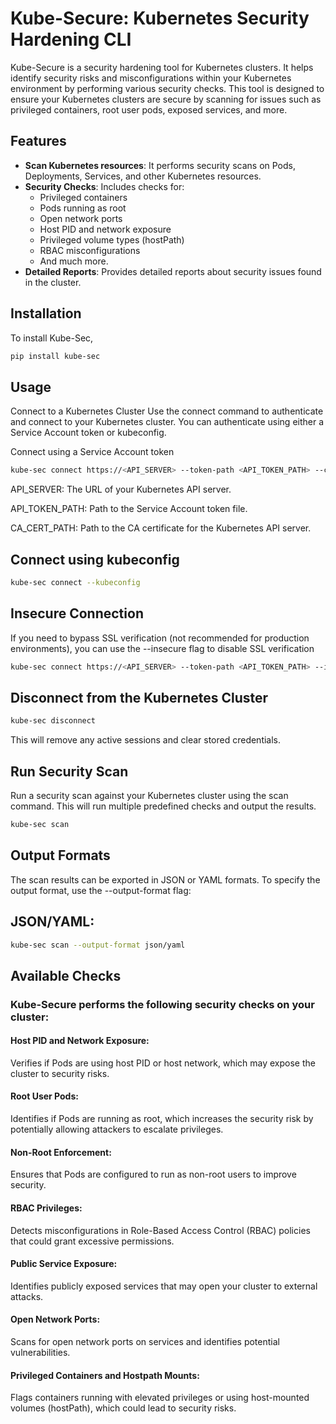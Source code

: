 # Kube-Secure: Kubernetes Security Hardening CLI

Kube-Secure is a security hardening tool for Kubernetes clusters. It helps identify security risks and misconfigurations within your Kubernetes environment by performing various security checks. This tool is designed to ensure your Kubernetes clusters are secure by scanning for issues such as privileged containers, root user pods, exposed services, and more.

## Features

- **Scan Kubernetes resources**: It performs security scans on Pods, Deployments, Services, and other Kubernetes resources.
- **Security Checks**: Includes checks for:
  - Privileged containers
  - Pods running as root
  - Open network ports
  - Host PID and network exposure
  - Privileged volume types (hostPath)
  - RBAC misconfigurations
  - And much more.
- **Detailed Reports**: Provides detailed reports about security issues found in the cluster.

## Installation

To install Kube-Sec,

```bash
pip install kube-sec
```
## Usage
Connect to a Kubernetes Cluster
Use the connect command to authenticate and connect to your Kubernetes cluster. You can authenticate using either a Service Account token or kubeconfig.

Connect using a Service Account token
```bash
kube-sec connect https://<API_SERVER> --token-path <API_TOKEN_PATH> --ca-cert-path <CA_CERT_PATH>
```
API_SERVER: The URL of your Kubernetes API server.

API_TOKEN_PATH: Path to the Service Account token file.

CA_CERT_PATH: Path to the CA certificate for the Kubernetes API server.

## Connect using kubeconfig
```bash
kube-sec connect --kubeconfig
```
## Insecure Connection
If you need to bypass SSL verification (not recommended for production environments), you can use the --insecure flag to disable SSL verification
```bash
kube-sec connect https://<API_SERVER> --token-path <API_TOKEN_PATH> --insecure
```
## Disconnect from the Kubernetes Cluster
```bash
kube-sec disconnect
```
This will remove any active sessions and clear stored credentials.

## Run Security Scan
Run a security scan against your Kubernetes cluster using the scan command. This will run multiple predefined checks and output the results.
```bash
kube-sec scan
```
## Output Formats
The scan results can be exported in JSON or YAML formats. To specify the output format, use the --output-format flag:
## JSON/YAML:
```bash
kube-sec scan --output-format json/yaml
```
## Available Checks

### Kube-Secure performs the following security checks on your cluster:

#### Host PID and Network Exposure:

  Verifies if Pods are using host PID or host network, which may expose the cluster to security risks.

#### Root User Pods:

  Identifies if Pods are running as root, which increases the security risk by potentially allowing attackers to escalate privileges.

#### Non-Root Enforcement:

  Ensures that Pods are configured to run as non-root users to improve security.

#### RBAC Privileges:

  Detects misconfigurations in Role-Based Access Control (RBAC) policies that could grant excessive permissions.

#### Public Service Exposure:

  Identifies publicly exposed services that may open your cluster to external attacks.

#### Open Network Ports:

  Scans for open network ports on services and identifies potential vulnerabilities.

#### Privileged Containers and Hostpath Mounts:

  Flags containers running with elevated privileges or using host-mounted volumes (hostPath), which could lead to security risks.






